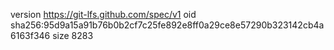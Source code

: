 version https://git-lfs.github.com/spec/v1
oid sha256:95d9a15a91b76b0b2cf7c25fe892e8ff0a29ce8e57290b323142cb4a6163f346
size 8283
